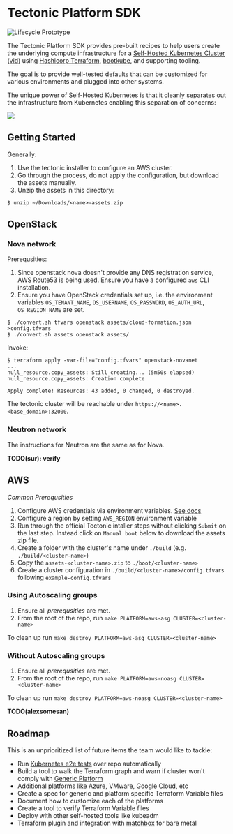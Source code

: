 # Tectonic Platform SDK

![Lifecycle Prototype](https://img.shields.io/badge/Lifecycle-Prototype-f4cccc.svg)

The Tectonic Platform SDK provides pre-built recipes to help users create the underlying compute infrastructure for a [Self-Hosted Kubernetes Cluster](https://github.com/kubernetes/community/blob/master/contributors/design-proposals/self-hosted-kubernetes.md) ([vid](https://coreos.com/blog/self-hosted-kubernetes.html)) using [Hashicorp Terraform](https://terraform.io), [bootkube](https://github.com/kubernetes-incubator/bootkube), and supporting tooling.

The goal is to provide well-tested defaults that can be customized for various environments and plugged into other systems.

The unique power of Self-Hosted Kubernetes is that it cleanly separates out the infrastructure from Kubernetes enabling this separation of concerns:

![](http://i.imgur.com/Gd9W7RR.gif)

## Getting Started

Generally:

1. Use the tectonic installer to configure an AWS cluster.
2. Go through the process, do not apply the configuration, but download the assets manually.
3. Unzip the assets in this directory:

```
$ unzip ~/Downloads/<name>-assets.zip
```

## OpenStack

### Nova network

Prerequsities:

1. Since openstack nova doesn't provide any DNS registration service, AWS Route53 is being used.
Ensure you have a configured `aws` CLI installation.
2. Ensure you have OpenStack credentials set up, i.e. the environment variables `OS_TENANT_NAME`, `OS_USERNAME`, `OS_PASSWORD`, `OS_AUTH_URL`, `OS_REGION_NAME` are set.

```
$ ./convert.sh tfvars openstack assets/cloud-formation.json >config.tfvars
$ ./convert.sh assets openstack assets/
```

Invoke:

```
$ terraform apply -var-file="config.tfvars" openstack-novanet
...
null_resource.copy_assets: Still creating... (5m50s elapsed)
null_resource.copy_assets: Creation complete

Apply complete! Resources: 43 added, 0 changed, 0 destroyed.
```

The tectonic cluster will be reachable under `https://<name>.<base_domain>:32000`.

### Neutron network

The instructions for Neutron are the same as for Nova.

**TODO(sur): verify**

## AWS

*Common Prerequsities*

1. Configure AWS credentials via environment variables. 
[See docs](http://docs.aws.amazon.com/cli/latest/userguide/cli-chap-getting-started.html#cli-environment)
2. Configure a region by setting `AWS_REGION` environment variable
3. Run through the official Tectonic intaller steps without clicking `Submit` on the last step. 
Instead click on `Manual boot` below to download the assets zip file.
4. Create a folder with the cluster's name under `./build` (e.g. `./build/<cluster-name>`)
5. Copy the `assets-<cluster-name>.zip` to `./boot/<cluster-name>`
6. Create a cluster configuration in `./build/<cluster-name>/config.tfvars` following `example-config.tfvars`

### Using Autoscaling groups

1. Ensure all *prerequsities* are met.
2. From the root of the repo, run `make PLATFORM=aws-asg CLUSTER=<cluster-name>`

To clean up run `make destroy PLATFORM=aws-asg CLUSTER=<cluster-name>`

### Without Autoscaling groups

1. Ensure all *prerequsities* are met.
2. From the root of the repo, run `make PLATFORM=aws-noasg CLUSTER=<cluster-name>`

To clean up run `make destroy PLATFORM=aws-noasg CLUSTER=<cluster-name>`

**TODO(alexsomesan)**

## Roadmap

This is an unprioritized list of future items the team would like to tackle:

- Run [Kubernetes e2e tests](https://github.com/coreos-inc/tectonic-platform-sdk/issues/6) over repo automatically
- Build a tool to walk the Terraform graph and warn if cluster won't comply with [Generic Platform](https://github.com/coreos-inc/tectonic-platform-sdk/blob/master/Documentation/generic-platform.md)
- Additional platforms like Azure, VMware, Google Cloud, etc
- Create a spec for generic and platform specific Terraform Variable files
- Document how to customize each of the platforms
- Create a tool to verify Terraform Variable files
- Deploy with other self-hosted tools like kubeadm
- Terraform plugin and integration with [matchbox](https://github.com/coreos/matchbox) for bare metal
